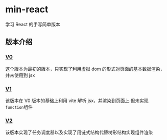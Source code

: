 # min-react

学习 React 的手写简单版本

## 版本介绍

### [V0](./v0/README.md)

这个版本为最初的版本，只实现了利用虚拟 dom 的形式对页面的基本数据渲染，并未使用到 jsx

### [V1](./v1/README.md)

该版本在 V0 版本的基础上利用 vite 解析 jsx，并渲染到页面上.但未实现`function`组件

### [V2](./v2/README.md)

该版本实现了任务调度器以及实现了用链式结构代替树形结构实现组件渲染
